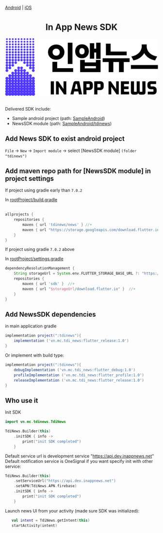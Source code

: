 

[Android](https://github.com/kaivumetacrew/Readme/tree/main/nsdkaos) | [iOS](https://github.com/kaivumetacrew/Readme/tree/main/nsdkios)

<div align="center">

# In App News SDK
![logo_ko](https://raw.githubusercontent.com/kaivumetacrew/Readme/main/assets/logo_ko.png)

</div>
<br>
Delivered SDK include:

- Sample android project (path: [SampleAndroid]())
- NewsSDK module (path: [SampleAndroid/tdinews]())
##
## Add News SDK to exist android project

`File` -> `New` -> `Import module` -> select [NewsSDK module] `(folder "tdinews")`
<br>
##
## Add maven repo path for [NewsSDK module] in project settings

If project using gradle early than `7.0.2`

In [rootProject/build.gradle]()

```groovy

allprojects {
    repositories {
        maven { url 'tdinews/news' } //+
        maven { url "https://storage.googleapis.com/download.flutter.io" } //+
    }
}

```

If project using gradle `7.0.2` above

In [rootProject/settings.gradle]()

```groovy
dependencyResolutionManagement {
    String storageUrl = System.env.FLUTTER_STORAGE_BASE_URL ?: "https://storage.googleapis.com" //+
    repositories {
        maven { url 'sdk' }  //+
        maven { url "$storageUrl/download.flutter.io" }  //+
    }
}

```
##
## Add NewsSDK dependencies

in main application gradle
```groovy
implementation project(":tdinews"){
    implementation ('vn.mc.tdi_news:flutter_release:1.0')
}
```

Or implement with build type:
```groovy
implementation project(":tdinews"){
    debugImplementation ('vn.mc.tdi_news:flutter_debug:1.0')
    profileImplementation ('vn.mc.tdi_news:flutter_profile:1.0')
    releaseImplementation ('vn.mc.tdi_news:flutter_release:1.0')
}
```
##
## Who use it
Init SDK
```kotlin
import vn.mc.tdinews.TdiNews
```

```kotlin
TdiNews.Builder(this)
    .initSDK { info ->
        print("init SDK completed")
    }
```

Default service url is development service "https://api.dev.inappnews.net"
Default notification service is OneSignal if you want specify init with other service:

```kotlin
TdiNews.Builder(this)
    .setServiceUrl("https://api.dev.inappnews.net")
    .setAPN(TdiNews.APN.firebase)
    .initSDK { info ->
        print("init SDK completed")
    }
```

Launch news UI from your activity (made sure SDK was initialized):
```kotlin
   val intent = TdiNews.getIntent(this)
   startActivity(intent)
```
